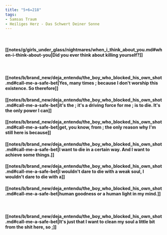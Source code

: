 ```yaml
---
title: "5+6=218"
tags:
- Samsas Traum
- Heiliges Herz - Das Schwert Deiner Sonne
---
```

&nbsp;
#### [[notes/g/girls_under_glass/nightmares/when_i_think_about_you.md#when-i-think-about-you|Did you ever think about killing yourself?]]
&nbsp;
#### [[notes/b/brand_new/deja_entendu/the_boy_who_blocked_his_own_shot.md#call-me-a-safe-bet|Yes, many times ; because I don't worship this existence. So therefore]]
#### [[notes/b/brand_new/deja_entendu/the_boy_who_blocked_his_own_shot.md#call-me-a-safe-bet|it's the ; it's a driving force for me ; is to die. It's the only power I can]]
#### [[notes/b/brand_new/deja_entendu/the_boy_who_blocked_his_own_shot.md#call-me-a-safe-bet|get, you know, from ; the only reason why I'm still here is because]]
#### [[notes/b/brand_new/deja_entendu/the_boy_who_blocked_his_own_shot.md#call-me-a-safe-bet|I want to die in a certain way. And I want to achieve some things.]]
#### [[notes/b/brand_new/deja_entendu/the_boy_who_blocked_his_own_shot.md#call-me-a-safe-bet|I wouldn't dare to die with a weak soul, I wouldn't dare to die with a]]
#### [[notes/b/brand_new/deja_entendu/the_boy_who_blocked_his_own_shot.md#call-me-a-safe-bet|human goodness or a human light in my mind.]]
&nbsp;
#### [[notes/b/brand_new/deja_entendu/the_boy_who_blocked_his_own_shot.md#call-me-a-safe-bet|It's just that I want to clean my soul a little bit from the shit here, so ;]]
